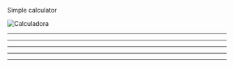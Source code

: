Simple calculator

![Calculadora](https://user-images.githubusercontent.com/116528251/207525007-3b1a79aa-99f5-48b7-9038-7066bd65ee2a.jpg)
_______________________________________________________________________________________________
_______________________________________________________________________________________________
_______________________________________________________________________________________________
_______________________________________________________________________________________________
_______________________________________________________________________________________________
